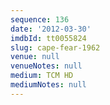 ```yaml
---
sequence: 136
date: '2012-03-30'
imdbId: tt0055824
slug: cape-fear-1962
venue: null
venueNotes: null
medium: TCM HD
mediumNotes: null
---
```


